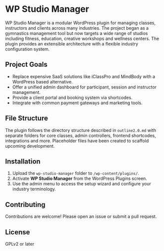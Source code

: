 # WP Studio Manager

WP Studio Manager is a modular WordPress plugin for managing classes, instructors and clients across many industries. The project began as a gymnastics management tool but now targets a wide range of studios including fitness, education, creative workshops and wellness centers. The plugin provides an extensible architecture with a flexible industry configuration system.

## Project Goals
- Replace expensive SaaS solutions like iClassPro and MindBody with a WordPress based alternative.
- Offer a unified admin dashboard for participant, session and instructor management.
- Provide a client portal and booking system via shortcodes.
- Integrate with common payment gateways and marketing tools.

## File Structure
The plugin follows the directory structure described in `outline2.0.md` with separate folders for core classes, admin controllers, frontend shortcodes, integrations and more. Placeholder files have been created to scaffold upcoming development.

## Installation
1. Upload the `wp-studio-manager` folder to `/wp-content/plugins/`.
2. Activate **WP Studio Manager** from the WordPress Plugins screen.
3. Use the admin menu to access the setup wizard and configure your industry terminology.

## Contributing
Contributions are welcome! Please open an issue or submit a pull request.

## License
GPLv2 or later
